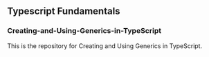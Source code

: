 ## Typescript Fundamentals

### Creating-and-Using-Generics-in-TypeScript
This is the repository for Creating and Using Generics in TypeScript.
